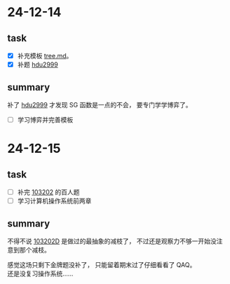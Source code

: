 # 24-12-14

## task

- [x] 补充模板 [tree.md](../../Template/Tree.md)。
- [x] 补题 [hdu2999](https://acm.hdu.edu.cn/showproblem.php?pid=2999)

## summary

补了 [hdu2999](https://acm.hdu.edu.cn/showproblem.php?pid=2999) 才发现 SG 函数是一点的不会， 要专门学学博弈了。

- [ ] 学习博弈并完善模板

# 24-12-15

## task

- [ ] 补完 [103202](https://codeforces.com/gym/103202) 的百人题
- [ ] 学习计算机操作系统前两章

## summary

不得不说 [103202D](https://codeforces.com/gym/103202/problem/D) 是做过的最抽象的减枝了， 不过还是观察力不够一开始没注意到那个减枝。

感觉这场只剩下金牌题没补了， 只能留着期末过了仔细看看了 QAQ。  
还是没复习操作系统……